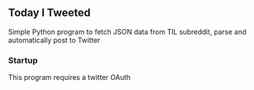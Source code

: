## Today I Tweeted

Simple Python program to fetch JSON data from TIL subreddit, parse and automatically post to Twitter

### Startup

This program requires a twitter OAuth


